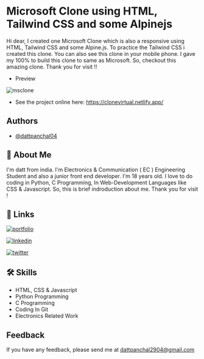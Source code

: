 # Microsoft Clone using HTML, Tailwind CSS and some Alpinejs

Hi dear, I created one Microsoft Clone which is also a responsive using HTML, Tailwind CSS and some Alpine.js. To practice the Tailwind CSS i created this clone. You can also see this clone in your mobile phone. I gave my 100% to build this clone to same as Microsoft. So, checkout this amazing clone. Thank you for visit !!

- Preview

![msclone](https://user-images.githubusercontent.com/94067118/157073619-d44b5630-7d66-462a-8be2-a7299066b996.jpg)

- See the project online here: https://clonevirtual.netlify.app/

## Authors

- [@dattpanchal04](https://github.com/dattpanchal04)


## 🚀 About Me

I'm datt from india. I'm Electronics & Communication ( EC ) Engineering Student and also a junior front end developer. I'm 18 years old. I love to do coding in Python, C Programming, In Web-Development Languages like CSS & Javascript. So, this is brief indroduction about me. Thank you for visit !


## 🔗 Links

[![portfolio](https://img.shields.io/badge/my_portfolio-000?style=for-the-badge&logo=ko-fi&logoColor=white)](https://dattpanchal.netlify.app/)

[![linkedin](https://img.shields.io/badge/linkedin-0A66C2?style=for-the-badge&logo=linkedin&logoColor=white)](https://www.linkedin.com/in/dattpanchal04/)

[![twitter](https://img.shields.io/badge/twitter-1DA1F2?style=for-the-badge&logo=twitter&logoColor=white)](https://twitter.com/dattpanchal04)


## 🛠 Skills

- HTML, CSS & Javascript
- Python Programming
- C Programming
- Coding In Git
- Electronics Related Work



## Feedback

If you have any feedback, please send me at dattpanchal2904@gmail.com

